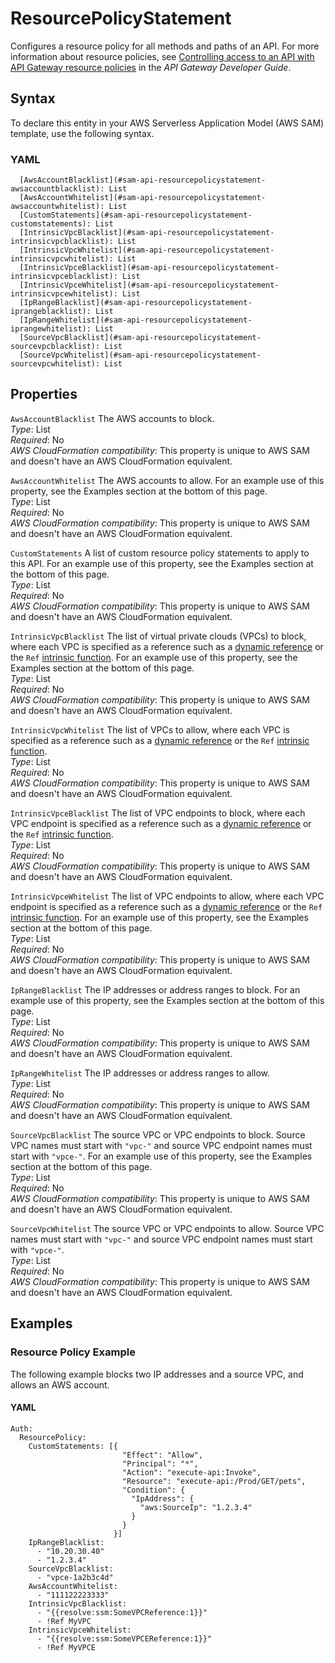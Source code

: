# ResourcePolicyStatement<a name="sam-property-api-resourcepolicystatement"></a>

Configures a resource policy for all methods and paths of an API\. For more information about resource policies, see [Controlling access to an API with API Gateway resource policies](https://docs.aws.amazon.com/apigateway/latest/developerguide/apigateway-resource-policies.html) in the *API Gateway Developer Guide*\.

## Syntax<a name="sam-property-api-resourcepolicystatement-syntax"></a>

To declare this entity in your AWS Serverless Application Model \(AWS SAM\) template, use the following syntax\.

### YAML<a name="sam-property-api-resourcepolicystatement-syntax.yaml"></a>

```
  [AwsAccountBlacklist](#sam-api-resourcepolicystatement-awsaccountblacklist): List
  [AwsAccountWhitelist](#sam-api-resourcepolicystatement-awsaccountwhitelist): List
  [CustomStatements](#sam-api-resourcepolicystatement-customstatements): List
  [IntrinsicVpcBlacklist](#sam-api-resourcepolicystatement-intrinsicvpcblacklist): List
  [IntrinsicVpcWhitelist](#sam-api-resourcepolicystatement-intrinsicvpcwhitelist): List
  [IntrinsicVpceBlacklist](#sam-api-resourcepolicystatement-intrinsicvpceblacklist): List
  [IntrinsicVpceWhitelist](#sam-api-resourcepolicystatement-intrinsicvpcewhitelist): List
  [IpRangeBlacklist](#sam-api-resourcepolicystatement-iprangeblacklist): List
  [IpRangeWhitelist](#sam-api-resourcepolicystatement-iprangewhitelist): List
  [SourceVpcBlacklist](#sam-api-resourcepolicystatement-sourcevpcblacklist): List
  [SourceVpcWhitelist](#sam-api-resourcepolicystatement-sourcevpcwhitelist): List
```

## Properties<a name="sam-property-api-resourcepolicystatement-properties"></a>

 `AwsAccountBlacklist`   <a name="sam-api-resourcepolicystatement-awsaccountblacklist"></a>
The AWS accounts to block\.  
*Type*: List  
*Required*: No  
*AWS CloudFormation compatibility*: This property is unique to AWS SAM and doesn't have an AWS CloudFormation equivalent\.

 `AwsAccountWhitelist`   <a name="sam-api-resourcepolicystatement-awsaccountwhitelist"></a>
The AWS accounts to allow\. For an example use of this property, see the Examples section at the bottom of this page\.  
*Type*: List  
*Required*: No  
*AWS CloudFormation compatibility*: This property is unique to AWS SAM and doesn't have an AWS CloudFormation equivalent\.

 `CustomStatements`   <a name="sam-api-resourcepolicystatement-customstatements"></a>
A list of custom resource policy statements to apply to this API\. For an example use of this property, see the Examples section at the bottom of this page\.  
*Type*: List  
*Required*: No  
*AWS CloudFormation compatibility*: This property is unique to AWS SAM and doesn't have an AWS CloudFormation equivalent\.

 `IntrinsicVpcBlacklist`   <a name="sam-api-resourcepolicystatement-intrinsicvpcblacklist"></a>
The list of virtual private clouds \(VPCs\) to block, where each VPC is specified as a reference such as a [dynamic reference](https://docs.aws.amazon.com/AWSCloudFormation/latest/UserGuide/dynamic-references.html) or the `Ref` [intrinsic function](https://docs.aws.amazon.com/AWSCloudFormation/latest/UserGuide/intrinsic-function-reference-ref.html)\. For an example use of this property, see the Examples section at the bottom of this page\.  
*Type*: List  
*Required*: No  
*AWS CloudFormation compatibility*: This property is unique to AWS SAM and doesn't have an AWS CloudFormation equivalent\.

 `IntrinsicVpcWhitelist`   <a name="sam-api-resourcepolicystatement-intrinsicvpcwhitelist"></a>
The list of VPCs to allow, where each VPC is specified as a reference such as a [dynamic reference](https://docs.aws.amazon.com/AWSCloudFormation/latest/UserGuide/dynamic-references.html) or the `Ref` [intrinsic function](https://docs.aws.amazon.com/AWSCloudFormation/latest/UserGuide/intrinsic-function-reference-ref.html)\.  
*Type*: List  
*Required*: No  
*AWS CloudFormation compatibility*: This property is unique to AWS SAM and doesn't have an AWS CloudFormation equivalent\.

 `IntrinsicVpceBlacklist`   <a name="sam-api-resourcepolicystatement-intrinsicvpceblacklist"></a>
The list of VPC endpoints to block, where each VPC endpoint is specified as a reference such as a [dynamic reference](https://docs.aws.amazon.com/AWSCloudFormation/latest/UserGuide/dynamic-references.html) or the `Ref` [intrinsic function](https://docs.aws.amazon.com/AWSCloudFormation/latest/UserGuide/intrinsic-function-reference-ref.html)\.  
*Type*: List  
*Required*: No  
*AWS CloudFormation compatibility*: This property is unique to AWS SAM and doesn't have an AWS CloudFormation equivalent\.

 `IntrinsicVpceWhitelist`   <a name="sam-api-resourcepolicystatement-intrinsicvpcewhitelist"></a>
The list of VPC endpoints to allow, where each VPC endpoint is specified as a reference such as a [dynamic reference](https://docs.aws.amazon.com/AWSCloudFormation/latest/UserGuide/dynamic-references.html) or the `Ref` [intrinsic function](https://docs.aws.amazon.com/AWSCloudFormation/latest/UserGuide/intrinsic-function-reference-ref.html)\. For an example use of this property, see the Examples section at the bottom of this page\.  
*Type*: List  
*Required*: No  
*AWS CloudFormation compatibility*: This property is unique to AWS SAM and doesn't have an AWS CloudFormation equivalent\.

 `IpRangeBlacklist`   <a name="sam-api-resourcepolicystatement-iprangeblacklist"></a>
The IP addresses or address ranges to block\. For an example use of this property, see the Examples section at the bottom of this page\.  
*Type*: List  
*Required*: No  
*AWS CloudFormation compatibility*: This property is unique to AWS SAM and doesn't have an AWS CloudFormation equivalent\.

 `IpRangeWhitelist`   <a name="sam-api-resourcepolicystatement-iprangewhitelist"></a>
The IP addresses or address ranges to allow\.  
*Type*: List  
*Required*: No  
*AWS CloudFormation compatibility*: This property is unique to AWS SAM and doesn't have an AWS CloudFormation equivalent\.

 `SourceVpcBlacklist`   <a name="sam-api-resourcepolicystatement-sourcevpcblacklist"></a>
The source VPC or VPC endpoints to block\. Source VPC names must start with `"vpc-"` and source VPC endpoint names must start with `"vpce-"`\. For an example use of this property, see the Examples section at the bottom of this page\.  
*Type*: List  
*Required*: No  
*AWS CloudFormation compatibility*: This property is unique to AWS SAM and doesn't have an AWS CloudFormation equivalent\.

 `SourceVpcWhitelist`   <a name="sam-api-resourcepolicystatement-sourcevpcwhitelist"></a>
The source VPC or VPC endpoints to allow\. Source VPC names must start with `"vpc-"` and source VPC endpoint names must start with `"vpce-"`\.  
*Type*: List  
*Required*: No  
*AWS CloudFormation compatibility*: This property is unique to AWS SAM and doesn't have an AWS CloudFormation equivalent\.

## Examples<a name="sam-property-api-resourcepolicystatement--examples"></a>

### Resource Policy Example<a name="sam-property-api-resourcepolicystatement--examples--resource-policy-example"></a>

The following example blocks two IP addresses and a source VPC, and allows an AWS account\.

#### YAML<a name="sam-property-api-resourcepolicystatement--examples--resource-policy-example--yaml"></a>

```
Auth:
  ResourcePolicy:
    CustomStatements: [{
                         "Effect": "Allow",
                         "Principal": "*",
                         "Action": "execute-api:Invoke",
                         "Resource": "execute-api:/Prod/GET/pets",
                         "Condition": {
                           "IpAddress": {
                             "aws:SourceIp": "1.2.3.4"
                           }
                         }
                       }]
    IpRangeBlacklist:
      - "10.20.30.40"
      - "1.2.3.4"
    SourceVpcBlacklist:
      - "vpce-1a2b3c4d"
    AwsAccountWhitelist:
      - "111122223333"
    IntrinsicVpcBlacklist:
      - "{{resolve:ssm:SomeVPCReference:1}}" 
      - !Ref MyVPC
    IntrinsicVpceWhitelist:
      - "{{resolve:ssm:SomeVPCEReference:1}}" 
      - !Ref MyVPCE
```